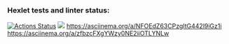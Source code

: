 ### Hexlet tests and linter status:
[![Actions Status](https://github.com/vulman-dev/frontend-project-lvl1/workflows/hexlet-check/badge.svg)](https://github.com/vulman-dev/frontend-project-lvl1/actions)
<a href="https://codeclimate.com/github/codeclimate/codeclimate/maintainability"><img src="https://api.codeclimate.com/v1/badges/a99a88d28ad37a79dbf6/maintainability" /></a>
https://asciinema.org/a/NFOEdZ63CPzgItG442l9iGz1i
https://asciinema.org/a/zfbzcFXgYWzy0NE2iiOTLYNLw